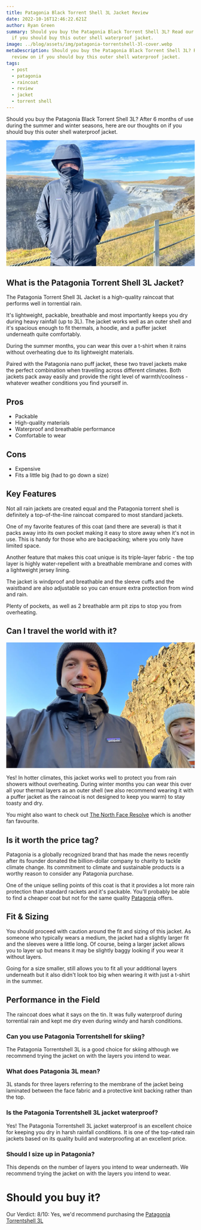 ```yaml
---
title: Patagonia Black Torrent Shell 3L Jacket Review
date: 2022-10-16T12:46:22.621Z
author: Ryan Green
summary: Should you buy the Patagonia Black Torrent Shell 3L? Read our review on
  if you should buy this outer shell waterproof jacket.
image: ../blog/assets/img/patagonia-torrentshell-3l-cover.webp
metaDescription: Should you buy the Patagonia Black Torrent Shell 3L? Read our
  review on if you should buy this outer shell waterproof jacket.
tags:
  - post
  - patagonia
  - raincoat
  - review
  - jacket
  - torrent shell
---
```

Should you buy the Patagonia Black Torrent Shell 3L? After 6 months of use during the summer and winter seasons, here are our thoughts on if you should buy this outer shell waterproof jacket.

![Patagonia Torrent Shell 3L Jacket](/src/assets/img/patagonia-torrentshell-3l-cover.webp "Patagonia Torrent Shell 3L Jacket")

## What is the Patagonia Torrent Shell 3L Jacket?

The Patagonia Torrent Shell 3L Jacket is a high-quality raincoat that performs well in torrential rain.

It's lightweight, packable, breathable and most importantly keeps you dry during heavy rainfall (up to 3L). The jacket works well as an outer shell and it's spacious enough to fit thermals, a hoodie, and a puffer jacket underneath quite comfortably.

During the summer months, you can wear this over a t-shirt when it rains without overheating due to its lightweight materials.

Paired with the Patagonia nano puff jacket, these two travel jackets make the perfect combination when travelling across different climates. Both jackets pack away easily and provide the right level of warmth/coolness - whatever weather conditions you find yourself in.

## Pros

* Packable
* High-quality materials
* Waterproof and breathable performance
* Comfortable to wear

## Cons

* Expensive
* Fits a little big (had to go down a size)

## Key Features

Not all rain jackets are created equal and the Patagonia torrent shell is definitely a top-of-the-line raincoat compared to most standard jackets.

One of my favorite features of this coat (and there are several) is that it packs away into its own pocket making it easy to store away when it's not in use. This is handy for those who are backpacking; where you only have limited space.

Another feature that makes this coat unique is its triple-layer fabric - the top layer is highly water-repellent with a breathable membrane and comes with a lightweight jersey lining.

The jacket is windproof and breathable and the sleeve cuffs and the waistband are also adjustable so you can ensure extra protection from wind and rain.

Plenty of pockets, as well as 2 breathable arm pit zips to stop you from overheating.

## Can I travel the world with it?

![Torrent Shell 3L Jacket Patagonia](/src/assets/img/patagonia-3l-torrentshell.webp "Torrent Shell 3L Jacket Patagonia")

Yes! In hotter climates, this jacket works well to protect you from rain showers without overheating. During winter months you can wear this over all your thermal layers as an outer shell (we also recommend wearing it with a puffer jacket as the raincoat is not designed to keep you warm) to stay toasty and dry.

You might also want to check out [The North Face Resolve](https://www.thenorthface.co.uk/shop/en-gb/tnf-gb/men-jackets-waterproof/mens-resolve-jacket-ar9t?variationId=JK3) which is another fan favourite.

## Is it worth the price tag?

Patagonia is a globally recognized brand that has made the news recently after its founder donated the billion-dollar company to charity to tackle climate change. Its commitment to climate and sustainable products is a worthy reason to consider any Patagonia purchase.

One of the unique selling points of this coat is that it provides a lot more rain protection than standard rackets and it's packable. You'll probably be able to find a cheaper coat but not for the same quality [Patagonia](https://eu.patagonia.com/gb/en/home/) offers.

## Fit & Sizing

You should proceed with caution around the fit and sizing of this jacket. As someone who typically wears a medium, the jacket had a slightly larger fit and the sleeves were a little long. Of course, being a larger jacket allows you to layer up but means it may be slightly baggy looking if you wear it without layers.

Going for a size smaller, still allows you to fit all your additional layers underneath but it also didn't look too big when wearing it with just a t-shirt in the summer.

## Performance in the Field

The raincoat does what it says on the tin. It was fully waterproof during torrential rain and kept me dry even during windy and harsh conditions.

### Can you use Patagonia Torrentshell for skiing?

The Patagonia Torrentshell 3L is a good choice for skiing although we recommend trying the jacket on with the layers you intend to wear.

### What does Patagonia 3L mean?

3L stands for three layers referring to the membrane of the jacket being laminated between the face fabric and a protective knit backing rather than the top.

### Is the Patagonia Torrentshell 3L jacket waterproof?

Yes! The Patagonia Torrentshell 3L jacket waterproof is an excellent choice for keeping you dry in harsh rainfall conditions. It is one of the top-rated rain jackets based on its quality build and waterproofing at an excellent price.

### Should I size up in Patagonia?

This depends on the number of layers you intend to wear underneath. We recommend trying the jacket on with the layers you intend to wear.

# Should you buy it?

Our Verdict: 8/10: Yes, we'd recommend purchasing the [Patagonia Torrentshell 3L](https://eu.patagonia.com/gb/en/product/mens-torrentshell-3l-rain-jacket/85240.html)